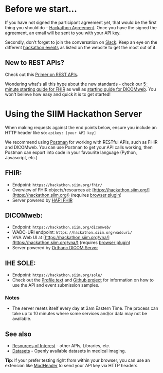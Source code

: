 # Before we start...
If you have not signed the participant agreement yet, that would be the first thing you should do - [Hackathon Agreement](https://siim.org/page/hackathon_agreement). Once you have the signed the agreement, an email will be sent to you with your API key.

Secondly, don't forget to join the conversation on [Slack](https://join.slack.com/t/siimhackathon/shared_invite/zt-mkk0yn2e-KUqOLi6ETBUQmOffxmcQxA). Keep an eye on the different [hackathon events](https://siim.org/page/hacking_healthcare) as listed on the website to get the most out of it.

## New to REST APIs?
Check out this [Primer on REST APIs](https://siim.org/resource/resmgr/hackathon/SIIM2014_REST_Primer.pdf).

Wondering what's all this hype about the new standards - check our [5-minute starting guide for FHIR](../apis/fhir-intro.md) as well as [starting guide for DICOMweb](../apis/dicom-web-intro.md). You won't believe how easy and quick it is to get started!

# Using the SIIM Hackathon Server

When making requests against the end points below, ensure you include an HTTP header like so:
`apikey: [your API key]`

We recommend using [Postman](https://www.postman.com/) for working with RESTful APIs, such as FHIR and DICOMweb. You can use Postman to get your API calls working, then Postman can export into code in your favourite language (Python, Javascript, etc.)


## FHIR: 
* Endpoint: `https://hackathon.siim.org/fhir/`
* Overview of FHIR objects/resources at: [https://hackathon.siim.org/](https://hackathon.siim.org/) (requires [browser plugin](./mod-header.md))
* Server powered by [HAPI FHIR](http://hapifhir.io/)

## DICOMweb: 
* Endpoint: `https://hackathon.siim.org/dicomweb/`
* WADO-URI endpoint: `https://hackathon.siim.org/wadouri/`
* VNA Web UI at [https://hackathon.siim.org/vna/](https://hackathon.siim.org/vna/)  (requires [browser plugin](./mod-header.md))
* Server powered by [Orthanc DICOM Server](http://www.orthanc-server.com/)

## IHE SOLE: 
* Endpoint: `https://hackathon.siim.org/sole/`
* Check out the [Profile text](https://wiki.ihe.net/index.php/Standardized_Operational_Log_of_Events_(SOLE)) and [Github project](https://github.com/mohannadhussain/ihe-sole-repo) for information on how to use the API and event submission samples.

### Notes
* The server resets itself every day at 3am Eastern Time. The process can take up to 10 minutes where some services and/or data may not be available.

## See also
* [Resources of Interest](../apis/other-apis-and-standards.md) - other APIs, Libraries, etc.
* [Datasets](../miscellaneous/data-sets.md) - Openly available datasets in medical imaging.

**Tip**: If your prefer testing right from within your browser, you can use an extension like [ModHeader](./mod-header.md) to send your API key via HTTP headers.
